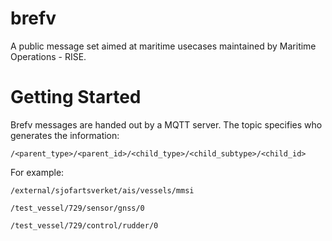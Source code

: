 # brefv

A public message set aimed at maritime usecases maintained by Maritime Operations - RISE.

# Getting Started

Brefv messages are handed out by a MQTT server. The topic specifies who generates the information:

```
/<parent_type>/<parent_id>/<child_type>/<child_subtype>/<child_id>
```

For example:

```
/external/sjofartsverket/ais/vessels/mmsi

/test_vessel/729/sensor/gnss/0

/test_vessel/729/control/rudder/0


```
